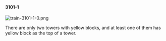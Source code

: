#### 3101-1
![train-3101-1-0.png](https://github.com/lil-lab/nlvr/raw/master/nlvr/train/images/54/train-3101-1-0.png "train-3101-1-0.png")

There are only two towers with yellow blocks, and at least one of them has yellow block as the top of a tower.